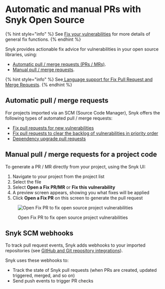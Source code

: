 # Automatic and manual PRs with Snyk Open Source

{% hint style="info" %}
See [Fix your vulnerabilities](../starting-to-fix-vulnerabilities/fix-your-vulnerabilities.md) for more details of general fix functions.
{% endhint %}

Snyk provides actionable fix advice for vulnerabilities in your open source libraries, using:

* [Automatic pull / merge requests (PRs / MRs)](./#automatic-pull-merge-requests).
* [Manual pull / merge requests](./#manual-pull-merge-requests-for-a-project-code).

{% hint style="info" %}
See[ Language support for Fix Pull Request and Merge Requests](broken-reference).
{% endhint %}

## **Automatic pull / merge requests**

For projects imported via an SCM (Source Code Manager), Snyk offers the following types of automated pull / merge requests:

* [Fix pull requests for new vulnerabilities](fix-pull-requests-for-new-vulnerabilities.md)
* [Fix pull requests to clear the backlog of vulnerabilities in priority order](fix-pull-requests-for-known-vulnerabilities-backlog.md)
* [Dependency upgrade pull requests](upgrading-dependencies-with-automatic-prs.md)

## Manual pull / merge requests for a project code

To generate a PR / MR directly from your project, using the Snyk UI:

1. Navigate to your project from the project list
2. Select the file
3. Select **Open a Fix PR/MR** or **Fix this vulnerability**
4. A preview screen appears, showing you what fixes will be applied
5. Click **Open a Fix PR** on this screen to generate the pull request

<figure><img src="../../../.gitbook/assets/image18.png" alt="Open Fix PR to fix open source project vulnerabilities"><figcaption><p>Open Fix PR to fix open source project vulnerabilities</p></figcaption></figure>

## Snyk SCM webhooks

To track pull request events, Snyk adds webhooks to your imported repositories (see [GitHub and Git repository integrations](../../../integrations/git-repository-scm-integrations/)).

Snyk uses these webhooks to:

* Track the state of Snyk pull requests (when PRs are created, updated triggered, merged, and so on)
* Send push events to trigger PR checks
